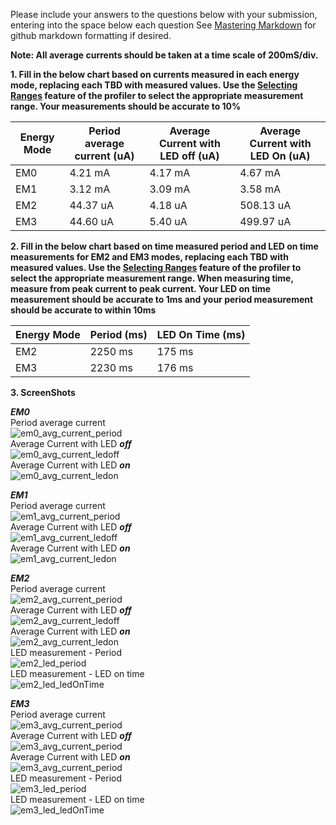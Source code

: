 Please include your answers to the questions below with your submission, entering into the space below each question
See [Mastering Markdown](https://guides.github.com/features/mastering-markdown/) for github markdown formatting if desired.

**Note: All average currents should be taken at a time scale of 200mS/div.**

**1. Fill in the below chart based on currents measured in each energy mode, replacing each TBD with measured values.  Use the [Selecting Ranges](https://www.silabs.com/documents/public/user-guides/ug343-multinode-energy-profiler.pdf) feature of the profiler to select the appropriate measurement range.  Your measurements should be accurate to 10%**

Energy Mode | Period average current (uA) | Average Current with LED off (uA) | Average Current with LED On (uA)
------------| ----------------------------|-----------------------------------|-------------------------
EM0         |            4.21 mA          |           4.17 mA                 |           4.67 mA
EM1         |            3.12 mA          |           3.09 mA                 |           3.58 mA
EM2         |           44.37 uA          |           4.18 uA                 |         508.13 uA
EM3         |           44.60 uA          |           5.40 uA                 |         499.97 uA

**2. Fill in the below chart based on time measured period and LED on time measurements for EM2 and EM3 modes, replacing each TBD with measured values.  Use the [Selecting Ranges](https://www.silabs.com/documents/public/user-guides/ug343-multinode-energy-profiler.pdf) feature of the profiler to select the appropriate measurement range.  When measuring time, measure from peak current to peak current.  Your LED on time measurement should be accurate to 1ms and your period measurement should be accurate to within 10ms**

Energy Mode | Period (ms)| LED On Time (ms) |
------------| -----------|-------------------
EM2         |   2250 ms  |        175 ms
EM3         |   2230 ms  |        176 ms


**3. ScreenShots**  

***EM0***  
Period average current    
![em0_avg_current_period][em0_avg_current_period]  
Average Current with LED ***off***  
![em0_avg_current_ledoff][em0_avg_current_ledoff]  
Average Current with LED ***on***  
![em0_avg_current_ledon][em0_avg_current_ledon]  

***EM1***  
Period average current    
![em1_avg_current_period][em1_avg_current_period]  
Average Current with LED ***off***  
![em1_avg_current_ledoff][em1_avg_current_ledoff]  
Average Current with LED ***on***  
![em1_avg_current_ledon][em1_avg_current_ledon]  

***EM2***  
Period average current  
![em2_avg_current_period][em2_avg_current_period]  
Average Current with LED ***off***  
![em2_avg_current_ledoff][em2_avg_current_ledoff]  
Average Current with LED ***on***  
![em2_avg_current_ledon][em2_avg_current_ledon]   
LED measurement - Period   
![em2_led_period][em2_led_period]  
LED measurement - LED on time   
![em2_led_ledOnTime][em2_led_ledOnTime]  

***EM3***  
Period average current    
![em3_avg_current_period][em3_avg_current_period]  
Average Current with LED ***off***  
![em3_avg_current_period][em3_avg_current_ledoff]   
Average Current with LED ***on***  
![em3_avg_current_period][em3_avg_current_ledon]   
LED measurement - Period   
![em3_led_period][em3_led_period]  
LED measurement - LED on time   
![em3_led_ledOnTime][em3_led_ledOnTime]  

[em0_avg_current_period]: https://github.com/CU-ECEN-5823/ecen5823-assignment2-madhukararora/blob/master/questions/Assignment%202-%20screenshots-Madhukar/em0_avg_current_period.PNG "em0_avg_current_period"
[em0_avg_current_ledoff]: https://github.com/CU-ECEN-5823/ecen5823-assignment2-madhukararora/blob/master/questions/Assignment%202-%20screenshots-Madhukar/em0_avg_current_ledoff.PNG "em0_avg_current_ledoff"
[em0_avg_current_ledon]:  https://github.com/CU-ECEN-5823/ecen5823-assignment2-madhukararora/blob/master/questions/Assignment%202-%20screenshots-Madhukar/em0_avg_current_ledon.PNG   "em0_avg_current_ledon"

[em1_avg_current_period]: https://github.com/CU-ECEN-5823/ecen5823-assignment2-madhukararora/blob/master/questions/Assignment%202-%20screenshots-Madhukar/em1_avg_current_period.PNG "em1_avg_current_period"
[em1_avg_current_ledoff]: https://github.com/CU-ECEN-5823/ecen5823-assignment2-madhukararora/blob/master/questions/Assignment%202-%20screenshots-Madhukar/em1_avg_current_ledoff.PNG "em1_avg_current_ledoff"
[em1_avg_current_ledon]:  https://github.com/CU-ECEN-5823/ecen5823-assignment2-madhukararora/blob/master/questions/Assignment%202-%20screenshots-Madhukar/em1_avg_current_ledon.PNG  "em1_avg_current_ledon"

[em2_avg_current_period]: https://github.com/CU-ECEN-5823/ecen5823-assignment2-madhukararora/blob/master/questions/Assignment%202-%20screenshots-Madhukar/em2_avg_current_period.PNG "em2_avg_current_period"
[em2_avg_current_ledoff]: https://github.com/CU-ECEN-5823/ecen5823-assignment2-madhukararora/blob/master/questions/Assignment%202-%20screenshots-Madhukar/em2_avg_current_ledoff.PNG "em2_avg_current_ledoff"
[em2_avg_current_ledon]: https://github.com/CU-ECEN-5823/ecen5823-assignment2-madhukararora/blob/master/questions/Assignment%202-%20screenshots-Madhukar/em2_avg_current_ledon.PNG   "em2_avg_current_ledon"
[em2_led_period]: https://github.com/CU-ECEN-5823/ecen5823-assignment2-madhukararora/blob/master/questions/Assignment%202-%20screenshots-Madhukar/em2_led_period.jpg                 "em2_led_period"
[em2_led_ledOnTime]: https://github.com/CU-ECEN-5823/ecen5823-assignment2-madhukararora/blob/master/questions/Assignment%202-%20screenshots-Madhukar/em2_led_ledOnTime.jpg           "em2_led_ledOnTime"

[em3_avg_current_period]: https://github.com/CU-ECEN-5823/ecen5823-assignment2-madhukararora/blob/master/questions/Assignment%202-%20screenshots-Madhukar/em3_avg_current_period.PNG "em3_avg_current_period"
[em3_avg_current_ledoff]: https://github.com/CU-ECEN-5823/ecen5823-assignment2-madhukararora/blob/master/questions/Assignment%202-%20screenshots-Madhukar/em3_avg_current_ledoff.PNG "em3_avg_current_ledoff"
[em3_avg_current_ledon]: https://github.com/CU-ECEN-5823/ecen5823-assignment2-madhukararora/blob/master/questions/Assignment%202-%20screenshots-Madhukar/em3_avg_current_ledon.PNG   "em3_avg_current_ledon"
[em3_led_period]: https://github.com/CU-ECEN-5823/ecen5823-assignment2-madhukararora/blob/master/questions/Assignment%202-%20screenshots-Madhukar/em3_led_period.jpg "em3_led_period"
[em3_led_ledOnTime]: https://github.com/CU-ECEN-5823/ecen5823-assignment2-madhukararora/blob/master/questions/Assignment%202-%20screenshots-Madhukar/em3_led_ledOnTime.jpg "em3_led_ledOnTime"
